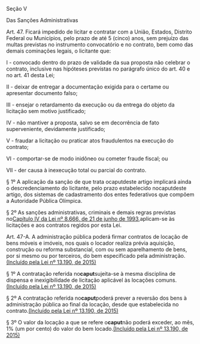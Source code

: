 Seção V

Das Sanções Administrativas

Art. 47. Ficará impedido de licitar e contratar com a União, Estados, Distrito Federal ou Municípios, pelo prazo de até 5 \(cinco\) anos, sem prejuízo das multas previstas no instrumento convocatório e no contrato, bem como das demais cominações legais, o licitante que:

I - convocado dentro do prazo de validade da sua proposta não celebrar o contrato, inclusive nas hipóteses previstas no parágrafo único do art. 40 e no art. 41 desta Lei;

II - deixar de entregar a documentação exigida para o certame ou apresentar documento falso;

III - ensejar o retardamento da execução ou da entrega do objeto da licitação sem motivo justificado;

IV - não mantiver a proposta, salvo se em decorrência de fato superveniente, devidamente justificado;

V - fraudar a licitação ou praticar atos fraudulentos na execução do contrato;

VI - comportar-se de modo inidôneo ou cometer fraude fiscal; ou

VII - der causa à inexecução total ou parcial do contrato.

§ 1º A aplicação da sanção de que trata ocaputdeste artigo implicará ainda o descredenciamento do licitante, pelo prazo estabelecido nocaputdeste artigo, dos sistemas de cadastramento dos entes federativos que compõem a Autoridade Pública Olímpica.

§ 2º As sanções administrativas, criminais e demais regras previstas no[Capítulo IV da Lei nº 8.666, de 21 de junho de 1993,](http://www.planalto.gov.br/ccivil_03/LEIS/L8666cons.htm#capituloiv)aplicam-se às licitações e aos contratos regidos por esta Lei.

Art. 47-A. A administração pública poderá firmar contratos de locação de bens móveis e imóveis, nos quais o locador realiza prévia aquisição, construção ou reforma substancial, com ou sem aparelhamento de bens, por si mesmo ou por terceiros, do bem especificado pela administração.[\(Incluído pela Lei nº 13.190, de 2015\)](http://www.planalto.gov.br/ccivil_03/_Ato2015-2018/2015/Lei/L13190.htm#art1)

§ 1º A contratação referida no**caput**sujeita-se à mesma disciplina de dispensa e inexigibilidade de licitação aplicável às locações comuns.[\(Incluído pela Lei nº 13.190, de 2015\)](http://www.planalto.gov.br/ccivil_03/_Ato2015-2018/2015/Lei/L13190.htm#art1)

§ 2º A contratação referida no**caput**poderá prever a reversão dos bens à administração pública ao final da locação, desde que estabelecida no contrato.[\(Incluído pela Lei nº 13.190, de 2015\)](http://www.planalto.gov.br/ccivil_03/_Ato2015-2018/2015/Lei/L13190.htm#art1)

§ 3º O valor da locação a que se refere o**caput**não poderá exceder, ao mês, 1% \(um por cento\) do valor do bem locado.[\(Incluído pela Lei nº 13.190, de 2015\)](http://www.planalto.gov.br/ccivil_03/_Ato2015-2018/2015/Lei/L13190.htm#art1)


